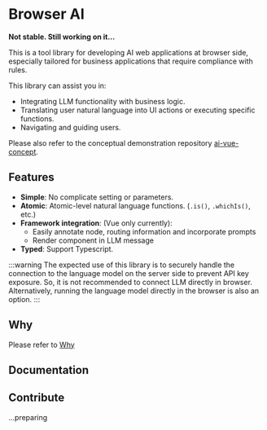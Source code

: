 # Browser AI
**Not stable. Still working on it...**

This is a tool library for developing AI web applications at browser side, especially tailored for business applications that require compliance with rules.

This library can assist you in:

- Integrating LLM functionality with business logic.
- Translating user natural language into UI actions or executing specific functions.
- Navigating and guiding users.

Please also refer to the conceptual demonstration repository  [ai-vue-concept](https://github.com/shunnNet/ai-vue-concept).

## Features
- **Simple**: No complicate setting or parameters.
- **Atomic**: Atomic-level natural language functions. (`.is()`, `.whichIs()`, etc.)
- **Framework integration**: (Vue only currently):
  - Easily annotate node, routing information and incorporate prompts
  - Render component in LLM message
- **Typed**: Support Typescript.

:::warning
The expected use of this library is to securely handle the connection to the language model on the server side to prevent API key exposure. So, it is not recommended to connect LLM directly in browser. Alternatively, running the language model directly in the browser is also an option.
:::

## Why
Please refer to [Why](./why)

## Documentation

## Contribute
...preparing